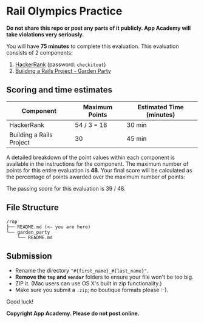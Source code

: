 # Rail Olympics Practice

**Do not share this repo or post any parts of it publicly. App Academy will take
violations very seriously.**

You will have **75 minutes** to complete this evaluation. This evaluation
consists of 2 components:

1. [HackerRank](http://hr.gs/47327932-c36e-4b62-81d9-c6f7680fdd52) (password:
   `checkitout`)
2. [Building a Rails Project - Garden Party](./garden_party/README.md)

## Scoring and time estimates

| Component                | Maximum Points | Estimated Time (minutes) |
| ------------------------ | -------------- | ------------------------ |
| HackerRank               | 54 / 3 = 18    | 30 min                   |
| Building a Rails Project | 30             | 45 min                   |

A detailed breakdown of the point values within each component is available in
the instructions for the component. The maximum number of points for this entire
evaluation is **48**. Your final score will be calculated as the percentage of
points awarded over the maximum number of points:

The passing score for this evaluation is 39 / 48.

## File Structure

```plaintext
/rop
├── README.md (<- you are here)
└── garden_party
    └── README.md
```

## Submission

- Rename the directory `"#{first_name}_#{last_name}"`.
- **Remove the `tmp` and `vendor`** folders to ensure your file won't be too
  big.
- ZIP it. (Mac users can use OS X's built in zip functionality.)
- Make sure you submit a `.zip`; no boutique formats please :-).

Good luck!

**Copyright App Academy. Please do not post online.**